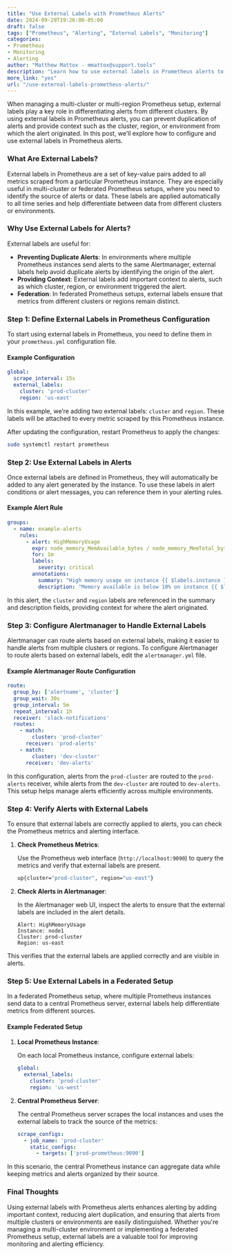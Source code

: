```yaml
---
title: "Use External Labels with Prometheus Alerts"  
date: 2024-09-29T19:26:00-05:00  
draft: false  
tags: ["Prometheus", "Alerting", "External Labels", "Monitoring"]  
categories:  
- Prometheus  
- Monitoring  
- Alerting  
author: "Matthew Mattox - mmattox@support.tools"  
description: "Learn how to use external labels in Prometheus alerts to provide context and avoid duplicate alerts in multi-cluster environments."  
more_link: "yes"  
url: "/use-external-labels-prometheus-alerts/"  
---
```


When managing a multi-cluster or multi-region Prometheus setup, external labels play a key role in differentiating alerts from different clusters. By using external labels in Prometheus alerts, you can prevent duplication of alerts and provide context such as the cluster, region, or environment from which the alert originated. In this post, we’ll explore how to configure and use external labels in Prometheus alerts.

<!--more-->

### What Are External Labels?

External labels in Prometheus are a set of key-value pairs added to all metrics scraped from a particular Prometheus instance. They are especially useful in multi-cluster or federated Prometheus setups, where you need to identify the source of alerts or data. These labels are applied automatically to all time series and help differentiate between data from different clusters or environments.

### Why Use External Labels for Alerts?

External labels are useful for:

- **Preventing Duplicate Alerts**: In environments where multiple Prometheus instances send alerts to the same Alertmanager, external labels help avoid duplicate alerts by identifying the origin of the alert.
- **Providing Context**: External labels add important context to alerts, such as which cluster, region, or environment triggered the alert.
- **Federation**: In federated Prometheus setups, external labels ensure that metrics from different clusters or regions remain distinct.

### Step 1: Define External Labels in Prometheus Configuration

To start using external labels in Prometheus, you need to define them in your `prometheus.yml` configuration file.

#### Example Configuration

```yaml
global:
  scrape_interval: 15s
  external_labels:
    cluster: 'prod-cluster'
    region: 'us-east'
```

In this example, we’re adding two external labels: `cluster` and `region`. These labels will be attached to every metric scraped by this Prometheus instance.

After updating the configuration, restart Prometheus to apply the changes:

```bash
sudo systemctl restart prometheus
```

### Step 2: Use External Labels in Alerts

Once external labels are defined in Prometheus, they will automatically be added to any alert generated by the instance. To use these labels in alert conditions or alert messages, you can reference them in your alerting rules.

#### Example Alert Rule

```yaml
groups:
  - name: example-alerts
    rules:
      - alert: HighMemoryUsage
        expr: node_memory_MemAvailable_bytes / node_memory_MemTotal_bytes * 100 < 10
        for: 1m
        labels:
          severity: critical
        annotations:
          summary: "High memory usage on instance {{ $labels.instance }} in {{ $labels.cluster }}"
          description: "Memory available is below 10% on instance {{ $labels.instance }} in region {{ $labels.region }}."
```

In this alert, the `cluster` and `region` labels are referenced in the summary and description fields, providing context for where the alert originated.

### Step 3: Configure Alertmanager to Handle External Labels

Alertmanager can route alerts based on external labels, making it easier to handle alerts from multiple clusters or regions. To configure Alertmanager to route alerts based on external labels, edit the `alertmanager.yml` file.

#### Example Alertmanager Route Configuration

```yaml
route:
  group_by: ['alertname', 'cluster']
  group_wait: 30s
  group_interval: 5m
  repeat_interval: 1h
  receiver: 'slack-notifications'
  routes:
    - match:
        cluster: 'prod-cluster'
      receiver: 'prod-alerts'
    - match:
        cluster: 'dev-cluster'
      receiver: 'dev-alerts'
```

In this configuration, alerts from the `prod-cluster` are routed to the `prod-alerts` receiver, while alerts from the `dev-cluster` are routed to `dev-alerts`. This setup helps manage alerts efficiently across multiple environments.

### Step 4: Verify Alerts with External Labels

To ensure that external labels are correctly applied to alerts, you can check the Prometheus metrics and alerting interface.

1. **Check Prometheus Metrics**:

   Use the Prometheus web interface (`http://localhost:9090`) to query the metrics and verify that external labels are present.

   ```bash
   up{cluster="prod-cluster", region="us-east"}
   ```

2. **Check Alerts in Alertmanager**:

   In the Alertmanager web UI, inspect the alerts to ensure that the external labels are included in the alert details.

   ```plaintext
   Alert: HighMemoryUsage
   Instance: node1
   Cluster: prod-cluster
   Region: us-east
   ```

This verifies that the external labels are applied correctly and are visible in alerts.

### Step 5: Use External Labels in a Federated Setup

In a federated Prometheus setup, where multiple Prometheus instances send data to a central Prometheus server, external labels help differentiate metrics from different sources.

#### Example Federated Setup

1. **Local Prometheus Instance**:

   On each local Prometheus instance, configure external labels:

   ```yaml
   global:
     external_labels:
       cluster: 'prod-cluster'
       region: 'us-west'
   ```

2. **Central Prometheus Server**:

   The central Prometheus server scrapes the local instances and uses the external labels to track the source of the metrics:

   ```yaml
   scrape_configs:
     - job_name: 'prod-cluster'
       static_configs:
         - targets: ['prod-prometheus:9090']
   ```

In this scenario, the central Prometheus instance can aggregate data while keeping metrics and alerts organized by their source.

### Final Thoughts

Using external labels with Prometheus alerts enhances alerting by adding important context, reducing alert duplication, and ensuring that alerts from multiple clusters or environments are easily distinguished. Whether you're managing a multi-cluster environment or implementing a federated Prometheus setup, external labels are a valuable tool for improving monitoring and alerting efficiency.
